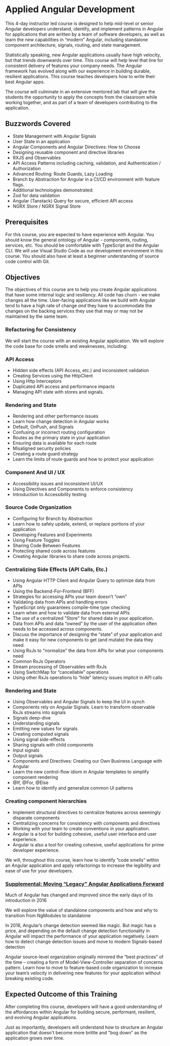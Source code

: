 # Applied Angular Development 

This 4-day instructor led course is designed to help mid-level or senior Angular developers understand, identify, and implement patterns in Angular for applications that are written by a team of software developers, as well as learn the new capabilities in “modern” Angular, including standalone component architecture, signals, routing, and state management. 

Statistically speaking, new Angular applications usually have high velocity, but that trends downwards over time. This course will help level that line for consistent delivery of features your company needs. The Angular framework has evolved along with our experience in building durable, resilient applications. This course teaches developers how to write their best Angular apps. 

The course will culminate in an extensive mentored lab that will give the students the opportunity to apply the concepts from the classroom while working together, and as part of a team of developers contributing to the application. 

## Buzzwords Covered 

- State Management with Angular Signals 
- User State in an application 
- Angular Components and Angular Directives: How to Choose 
- Designing reusable component and directive libraries 
- RXJS and Observables 
- API Access Patterns including caching, validation, and Authentication / Authorization 
- Advanced Routing: Route Guards, Lazy Loading 
- Branch by Abstraction for Angular in a CI/CD environment with feature flags. 
- Additional technologies demonstrated: 
- Zod for data validation 
- Angular (Tanstack) Query for secure, efficient API access 
- NGRX Store / NGRX Signal Store 

## Prerequisites 

For this course, you are expected to have experience with Angular. You should know the general ontology of Angular - components, routing, services, etc. 
You should be comfortable with TypeScript and the Angular CLI. 
We will use Visual Studio Code as our development environment in this course. 
You should also have at least a beginner understanding of source code control with Git. 

## Objectives 

The objectives of this course are to help you create Angular applications that have some internal logic and resiliency. All code has churn - we make changes all the time. User-facing applications like we build with Angular tend to have a high rate of change _and_ they have to accommodate the changes on the backing services they use that may or may not be maintained by the same team. 

### Refactoring for Consistency 

We will start the course with an existing Angular application. We will explore the code base for code smells and weaknesses, including: 

### API Access 

- Hidden side effects (API Access, etc.) and inconsistent validation 
- Creating Services using the HttpClient 
- Using Http Interceptors 
- Duplicated API access and performance impacts 
- Managing API state with stores and signals. 

### Rendering and State 

- Rendering and other performance issues 
- Learn how change detection in Angular works 
- Default, OnPush, and Signals 
- Confusing or incorrect routing configuration 
- Routes as the primary state in your application 
- Ensuring data is available for each route 
- Misaligned security policies 
- Creating a route guard strategy  
- Learn the limits of route guards and how to protect your application 

### Component And UI / UX 

- Accessibility issues and inconsistent UI/UX 
- Using Directives and Components to enforce consistency 
- Introduction to Accessibility testing 

### Source Code Organization 

- Configuring for Branch by Abstraction 
- Learn how to safely update, extend, or replace portions of your application 
- Developing Features and Experiments 
- Using Feature Toggles 
- Sharing Code Between Features 
- Protecting shared code across features 
- Creating Angular libraries to share code across projects. 

### Centralizing Side Effects (API Calls, Etc.) 

- Using Angular HTTP Client and Angular Query to optimize data from APIs 
- Using the Backend-For-Frontend (BFF) 
- Strategies for accessing APIs your team doesn’t “own” 
- Validating data from APIs and handling errors 
- TypeScript only guarantees compile-time type checking 
- Learn when and how to validate data from external APIs 
- The use of a centralized "Store" for shared data in your application. 
- Data from APIs and data “owned” by the user of the application often needs to be accessed across components.  
- Discuss the importance of designing the “state” of your application and make it easy for new components to get (and mutate) the data they need. 
- Using RxJs to “normalize” the data from APIs for what your components need 
- Common RxJs Operators 
- Stream processing of Observables with RxJs 
- Using SwitchMap for “cancellable” operations 
- Using other RxJs operations to “hide” latency issues implicit in API calls 

### Rendering and State 

- Using Observables and Angular Signals to keep the UI in synch 
- Components rely on Angular Signals. Learn to transform observable RxJs streams into signals 
- Signals deep-dive 
- Understanding signals 
- Emitting new values for signals 
- Creating computed signals 
- Using signal side-effects 
- Sharing signals with child components 
- Input signals 
- Output signals 
- Components and Directives: Creating our Own Business Language with Angular 
- Learn the new control-flow idiom in Angular templates to simplify component rendering 
- @If, @For, @Else 
- Learn how to identify and generalize common UI patterns 

### Creating component hierarchies 

- Implement structural directives to centralize features across seemingly disparate components 
- Centralizing concerns for consistency with components and directives 
- Working with your team to create conventions in your application. 
- Angular is a tool for building cohesive, useful user interface and user experience. 
- Angular is also a tool for creating cohesive, useful  applications for prime developer experience. 

We will, throughout this course, learn how to identify “code smells” within an Angular application and apply refactorings to increase the legibility and ease of use for your developers. 

### [Supplemental: Moving “Legacy” Angular Applications Forward](./legacy/)

Much of Angular has changed and improved since the early days of its introduction in 2016 

We will explore the value of standalone components and how and why to transition from NgModules to standalone 

In 2016, Angular’s change detection seemed like magic. But magic has a price, and depending on the default change detection functionality in Angular will impact the performance of your application negatively. Learn how to detect change detection issues and move to modern Signals-based detection 

Angular source-level organization originally mirrored the “best practices” of the time – creating a form of Model-View-Controller separation of concerns pattern. Learn how to move to feature-based code organization to increase your team’s velocity in delivering new features for your application without breaking existing code. 

## Expected Outcome of this Training 

After completing this course, developers will have a good understanding of the affordances within Angular for building secure, performant, resilient, and evolving Angular applications. 

Just as importantly, developers will understand how to structure an Angular application that doesn't become more brittle and "bog down" as the application grows over time. 


 

 
